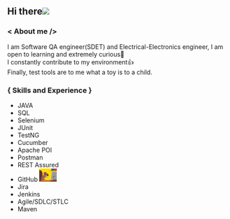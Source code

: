 ## Hi there<img src="https://raw.githubusercontent.com/iampavangandhi/iampavangandhi/master/gifs/Hi.gif" width="30px"> 

### &#60; About me &#47;&#62;
I am Software QA engineer(SDET) and Electrical-Electronics engineer, I am open to learning and extremely curious🙂    
I constantly contribute to my environment👍     
Finally, test tools are to me what a toy is to a child.

### { Skills and Experience }
* JAVA
* SQL
* Selenium
* JUnit
* TestNG
* Cucumber
* Apache POI
* Postman
* REST Assured
* GitHub <img src="https://github.com/cduger/cduger/blob/47173962d21a14abfeb54ed54c34d40647096a72/github.gif" width="40px"> 
* Jira
* Jenkins
* Agile/SDLC/STLC
* Maven



<!--
**cduger/cduger** is a ✨ _special_ ✨ repository because its `README.md` (this file) appears on your GitHub profile.

Here are some ideas to get you started:

- 🔭 I’m currently working on ...
- 🌱 I’m currently learning ...
- 👯 I’m looking to collaborate on ...
- 🤔 I’m looking for help with ...
- 💬 Ask me about ...
- 📫 How to reach me: ...
- 😄 Pronouns: ...
- ⚡ Fun fact: ...
-->
